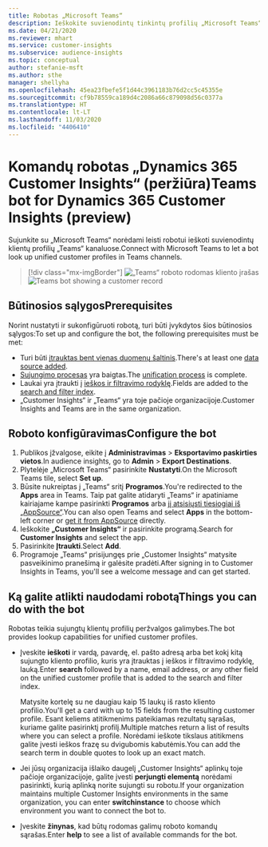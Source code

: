 ```yaml
---
title: Robotas „Microsoft Teams“
description: Ieškokite suvienodintų tinkintų profilių „Microsoft Teams“ su roboto pagalba.
ms.date: 04/21/2020
ms.reviewer: mhart
ms.service: customer-insights
ms.subservice: audience-insights
ms.topic: conceptual
author: stefanie-msft
ms.author: sthe
manager: shellyha
ms.openlocfilehash: 45ea23fbefe5f1d44c3961183b76d2cc5c45355e
ms.sourcegitcommit: cf9b78559ca189d4c2086a66c879098d56c0377a
ms.translationtype: HT
ms.contentlocale: lt-LT
ms.lasthandoff: 11/03/2020
ms.locfileid: "4406410"
---
```

# <a name="teams-bot-for-dynamics-365-customer-insights-preview"></a><span data-ttu-id="a83c8-103">Komandų robotas „Dynamics 365 Customer Insights“ (peržiūra)</span><span class="sxs-lookup"><span data-stu-id="a83c8-103">Teams bot for Dynamics 365 Customer Insights (preview)</span></span>

<span data-ttu-id="a83c8-104">Sujunkite su „Microsoft Teams“ norėdami leisti robotui ieškoti suvienodintų klientų profilių „Teams“ kanaluose.</span><span class="sxs-lookup"><span data-stu-id="a83c8-104">Connect with Microsoft Teams to let a bot look up unified customer profiles in Teams channels.</span></span>

> [!div class="mx-imgBorder"]
> <span data-ttu-id="a83c8-105">![„Teams“ roboto rodomas kliento įrašas](media/teams-bot.png "„Teams“ roboto rodomas kliento įrašas")</span><span class="sxs-lookup"><span data-stu-id="a83c8-105">![Teams bot showing a customer record](media/teams-bot.png "Teams bot showing a customer record")</span></span>

## <a name="prerequisites"></a><span data-ttu-id="a83c8-106">Būtinosios sąlygos</span><span class="sxs-lookup"><span data-stu-id="a83c8-106">Prerequisites</span></span>

<span data-ttu-id="a83c8-107">Norint nustatyti ir sukonfigūruoti robotą, turi būti įvykdytos šios būtinosios sąlygos:</span><span class="sxs-lookup"><span data-stu-id="a83c8-107">To set up and configure the bot, the following prerequisites must be met:</span></span>

- <span data-ttu-id="a83c8-108">Turi būti [įtrauktas bent vienas duomenų šaltinis](data-sources.md).</span><span class="sxs-lookup"><span data-stu-id="a83c8-108">There's at least one [data source added](data-sources.md).</span></span>
- <span data-ttu-id="a83c8-109">[Sujungimo procesas](data-unification.md) yra baigtas.</span><span class="sxs-lookup"><span data-stu-id="a83c8-109">The [unification process](data-unification.md) is complete.</span></span>
- <span data-ttu-id="a83c8-110">Laukai yra įtraukti į [ieškos ir filtravimo rodyklę](search-filter-index.md).</span><span class="sxs-lookup"><span data-stu-id="a83c8-110">Fields are added to the [search and filter index](search-filter-index.md).</span></span>
- <span data-ttu-id="a83c8-111">„Customer Insights“ ir „Teams“ yra toje pačioje organizacijoje.</span><span class="sxs-lookup"><span data-stu-id="a83c8-111">Customer Insights and Teams are in the same organization.</span></span>

## <a name="configure-the-bot"></a><span data-ttu-id="a83c8-112">Roboto konfigūravimas</span><span class="sxs-lookup"><span data-stu-id="a83c8-112">Configure the bot</span></span>

1. <span data-ttu-id="a83c8-113">Publikos įžvalgose, eikite į **Administravimas** > **Eksportavimo paskirties vietos**.</span><span class="sxs-lookup"><span data-stu-id="a83c8-113">In audience insights, go to **Admin** > **Export Destinations**.</span></span>
1. <span data-ttu-id="a83c8-114">Plytelėje „Microsoft Teams“ pasirinkite **Nustatyti**.</span><span class="sxs-lookup"><span data-stu-id="a83c8-114">On the Microsoft Teams tile, select **Set up**.</span></span>
1. <span data-ttu-id="a83c8-115">Būsite nukreiptas į „Teams“ sritį **Programos**.</span><span class="sxs-lookup"><span data-stu-id="a83c8-115">You're redirected to the **Apps** area in Teams.</span></span> <span data-ttu-id="a83c8-116">Taip pat galite atidaryti „Teams“ ir apatiniame kairiajame kampe pasirinkti **Programos** arba [jį atsisiųsti tiesiogiai iš „AppSource“](https://go.microsoft.com/fwlink/?linkid=2124104).</span><span class="sxs-lookup"><span data-stu-id="a83c8-116">You can also open Teams and select **Apps** in the bottom-left corner or [get it from AppSource](https://go.microsoft.com/fwlink/?linkid=2124104) directly.</span></span>
1. <span data-ttu-id="a83c8-117">Ieškokite **„Customer Insights“** ir pasirinkite programą.</span><span class="sxs-lookup"><span data-stu-id="a83c8-117">Search for **Customer Insights** and select the app.</span></span>
1. <span data-ttu-id="a83c8-118">Pasirinkite **Įtraukti**.</span><span class="sxs-lookup"><span data-stu-id="a83c8-118">Select **Add**.</span></span>
1. <span data-ttu-id="a83c8-119">Programoje „Teams“ prisijungęs prie „Customer Insights“ matysite pasveikinimo pranešimą ir galėsite pradėti.</span><span class="sxs-lookup"><span data-stu-id="a83c8-119">After signing in to Customer Insights in Teams, you'll see a welcome message and can get started.</span></span>

## <a name="things-you-can-do-with-the-bot"></a><span data-ttu-id="a83c8-120">Ką galite atlikti naudodami robotą</span><span class="sxs-lookup"><span data-stu-id="a83c8-120">Things you can do with the bot</span></span>

<span data-ttu-id="a83c8-121">Robotas teikia sujungtų klientų profilių peržvalgos galimybes.</span><span class="sxs-lookup"><span data-stu-id="a83c8-121">The bot provides lookup capabilities for unified customer profiles.</span></span>

- <span data-ttu-id="a83c8-122">Įveskite **ieškoti** ir vardą, pavardę, el. pašto adresą arba bet kokį kitą sujungto kliento profilio, kuris yra įtrauktas į ieškos ir filtravimo rodyklę, lauką.</span><span class="sxs-lookup"><span data-stu-id="a83c8-122">Enter **search** followed by a name, email address, or any other field on the unified customer profile that is added to the search and filter index.</span></span>

  <span data-ttu-id="a83c8-123">Matysite kortelę su ne daugiau kaip 15 laukų iš rasto kliento profilio.</span><span class="sxs-lookup"><span data-stu-id="a83c8-123">You'll get a card with up to 15 fields from the resulting customer profile.</span></span> <span data-ttu-id="a83c8-124">Esant keliems atitikmenims pateikiamas rezultatų sąrašas, kuriame galite pasirinktį profilį.</span><span class="sxs-lookup"><span data-stu-id="a83c8-124">Multiple matches return a list of results where you can select a profile.</span></span> <span data-ttu-id="a83c8-125">Norėdami ieškote tikslaus atitikmens galite įvesti ieškos frazę su dvigubomis kabutėmis.</span><span class="sxs-lookup"><span data-stu-id="a83c8-125">You can add the search term in double quotes to look up an exact match.</span></span>

- <span data-ttu-id="a83c8-126">Jei jūsų organizacija išlaiko daugelį „Customer Insights“ aplinkų toje pačioje organizacijoje, galite įvesti **perjungti elementą** norėdami pasirinkti, kurią aplinką norite sujungti su robotu.</span><span class="sxs-lookup"><span data-stu-id="a83c8-126">If your organization maintains multiple Customer Insights environments in the same organization, you can enter **switchinstance** to choose which environment you want to connect the bot to.</span></span>

- <span data-ttu-id="a83c8-127">Įveskite **žinynas**, kad būtų rodomas galimų roboto komandų sąrašas.</span><span class="sxs-lookup"><span data-stu-id="a83c8-127">Enter **help** to see a list of available commands for the bot.</span></span>  
